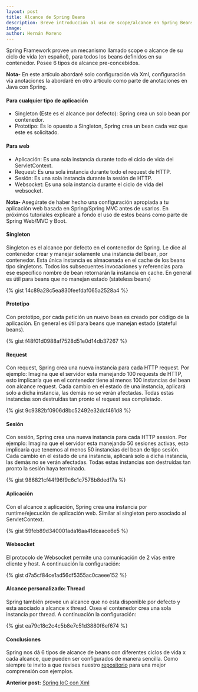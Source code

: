 ```yaml
---
layout: post
title: Alcance de Spring Beans
description: Breve introducción al uso de scope/alcance en Spring Beans.
image: 
author: Hernán Moreno
---
```


Spring Framework provee un mecanismo llamado scope o alcance de su ciclo de vida (en español), para todos los beans definidos en su contenedor. Posee 6 tipos de alcance pre-concebidos. 

**Nota-** En este artículo abordaré solo configuración vía Xml, configuración vía anotaciones la abordaré en otro artículo como parte de anotaciones en Java con Spring.

#### Para cualquier tipo de aplicación
* Singleton (Este es el alcance por defecto): Spring crea un solo bean por contenedor.
* Prototipo: Es lo opuesto a Singleton, Spring crea un bean cada vez que este es solicitado.

#### Para web
* Aplicación: Es una sola instancia durante todo el ciclo de vida del ServletContext.
* Request: Es una sola instancia durante todo el request de HTTP.
* Sesión: Es una sola instancia durante la sesión de HTTP.
* Websocket: Es una sola instancia durante el ciclo de vida del websocket.

**Nota-** Asegúrate de haber hecho una configuración apropiada a tu aplicación web basada en Spring/Spring MVC antes de usarlos. En próximos tutoriales explicaré a fondo el uso de estos beans como parte de Spring Web/MVC y Boot.

#### Singleton
Singleton es el alcance por defecto en el contenedor de Spring. Le dice al contenedor crear y manejar solamente una instancia del bean, por contenedor. Esta única instancia es almacenada en el cache de los beans tipo singletons. Todos los subsecuentes invocaciones y referencias para ese específico nombre de bean retornarán la instancia en cache. En general es útil para beans que no manejan estado (stateless beans)

{% gist 14c89a28c5ea830feefdaf065a2528a4 %}

#### Prototipo
Con prototipo, por cada petición un nuevo bean es creado por código de la aplicación. En general es útil para beans que manejan estado (stateful beans).

{% gist f48f01d0988af7528d51e0d14db37267 %}

#### Request
Con request, Spring crea una nueva instancia para cada HTTP request. Por ejemplo: Imagina que el servidor esta manejando 100 requests de HTTP, esto implicaría que en el contenedor tiene al menos 100 instancias del bean con alcance request. Cada cambio en el estado de una instancia, aplicará solo a dicha instancia, las demás no se verán afectadas. Todas estas instancias son destruídas tan pronto el request sea completado.

{% gist 9c9382bf0906d8bc52492e32dcf461d8 %}

#### Sesión
Con sesión, Spring crea una nueva instancia para cada HTTP session. Por ejemplo: Imagina que el servidor esta manejando 50 sesiones activas, esto implicaría que tenemos al menos 50 instancias del bean de tipo sesión.  Cada cambio en el estado de una instancia, aplicará solo a dicha instancia, las demás no se verán afectadas. Todas estas instancias son destruídas tan pronto la sesión haya terminado.

{% gist 986821cf44f96f9c6c1c7578b8ded17a %}

#### Aplicación
Con el alcance x aplicación, Spring crea una instancia por runtime/ejecución de aplicación web. Similar al singleton pero asociado al ServletContext. 

{% gist 59feb89d340001ada16aa41dcaace6e5 %}

#### Websocket
El protocolo de Websocket permite una comunicación de 2 vías entre cliente y host. A continuación la configuración:

{% gist d7a5cf84ce1ad56df5355ac0caeee152 %}

#### Alcance personalizado: Thread
Spring también provee un alcance que no esta disponible por defecto y esta asociado a alcance x thread. Osea el contenedor crea una sola instancia por thread. A continuación la configuración:

{% gist ea79c18c2c4c5b8e7c51d3880f6ef674 %}

#### Conclusiones
Spring nos dá 6 tipos de alcance de beans con diferentes ciclos de vida x cada alcance, que pueden ser configurados de manera sencilla. Como siempre te invito a que revises nuestro [repositorio](https://github.com/sistecma/spring-desde-cero) para una mejor comprensión con ejemplos. 

**Anterior post:** [Spring IoC con Xml](https://sistecma.github.io/2021/01/01/spring-ioc-xml.html)